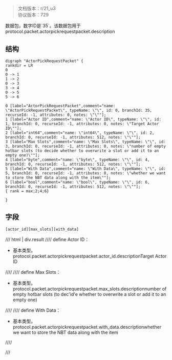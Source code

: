 # <!-- md:samp ActorPickRequestPacket -->

> 文档版本：r/21_u3<br/>协议版本：729

<!-- md:samp ActorPickRequestPacket -->数据包，数字ID是`35`。该数据包用于protocol.packet.actorpickrequestpacket.description

## 结构

```viz
digraph "ActorPickRequestPacket" {
rankdir = LR
0
0 -> 1
1 -> 2
0 -> 3
3 -> 4
0 -> 5
5 -> 6

0 [label="ActorPickRequestPacket",comment="name: \"ActorPickRequestPacket\", typeName: \"\", id: 0, branchId: 35, recurseId: -1, attributes: 0, notes: \"\""];
1 [label="Actor ID",comment="name: \"Actor ID\", typeName: \"\", id: 1, branchId: 0, recurseId: -1, attributes: 0, notes: \"Target Actor ID\""];
2 [label="int64",comment="name: \"int64\", typeName: \"\", id: 2, branchId: 0, recurseId: -1, attributes: 512, notes: \"\""];
3 [label="Max Slots",comment="name: \"Max Slots\", typeName: \"\", id: 3, branchId: 0, recurseId: -1, attributes: 0, notes: \"number of empty hotbar slots (to decide whether to overwrite a slot or add it to an empty one)\""];
4 [label="byte",comment="name: \"byte\", typeName: \"\", id: 4, branchId: 0, recurseId: -1, attributes: 512, notes: \"\""];
5 [label="With Data",comment="name: \"With Data\", typeName: \"\", id: 5, branchId: 0, recurseId: -1, attributes: 0, notes: \"whether we want to store the NBT data along with the item\""];
6 [label="bool",comment="name: \"bool\", typeName: \"\", id: 6, branchId: 0, recurseId: -1, attributes: 512, notes: \"\""];
{ rank = max;2;4;6}

}

```

## 字段

```title='ActorPickRequestPacket'
[actor_id][max_slots][with_data]
```

/// html | div.result
//// define
Actor ID：<!-- md:samp int64 -->

- 基本类型。protocol.packet.actorpickrequestpacket.actor_id.descriptionTarget Actor ID


////
//// define
Max Slots：<!-- md:samp byte -->

- 基本类型。protocol.packet.actorpickrequestpacket.max_slots.descriptionnumber of empty hotbar slots (to dec'id'e whether to overwrite a slot or add it to an empty one)


////
//// define
With Data：<!-- md:samp bool -->

- 基本类型。protocol.packet.actorpickrequestpacket.with_data.descriptionwhether we want to store the NBT data along with the item


////

///

